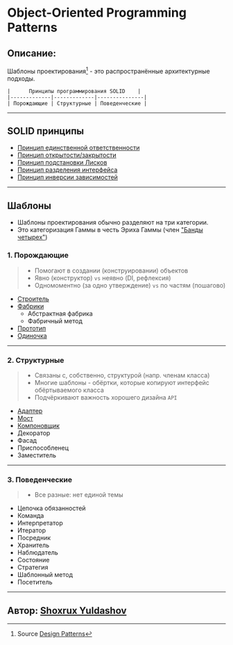 # Object-Oriented Programming Patterns

## Описание:

Шаблоны проектирования[^1] - это распространённые архитектурные подходы.

```text
|      Принципы программирования SOLID    |
|-------------|-------------|---------------|
| Порождающие | Структурные | Поведенческие |
```

---

## SOLID принципы

- [Принцип единственной ответственности](src/solid/README.md#srp)
- [Принцип открытости/закрытости](src/solid/README.md#ocp)
- [Принцип подстановки Лисков](src/solid/README.md#lsp)
- [Принцип разделения интерфейса](src/solid/README.md#isp)
- [Принцип инверсии зависимостей](src/solid/README.md#dip)

---

## Шаблоны

- Шаблоны проектирования обычно разделяют на три категории.
- Это категоризация Гаммы в честь Эриха Гаммы (член ["Банды четырех"](https://ru.wikipedia.org/wiki/Design_Patterns))

### 1. Порождающие

> - Помогают в создании (конструировании) объектов
> - Явно (конструктор) `vs` неявно (DI, рефлексия)
> - Одномоментно (за одно утверждение) `vs` по частям (пошагово)

- [Строитель](src/creational/builder/README.md)
- [Фабрики](src/creational/factories/README.md)
    - Абстрактная фабрика
    - Фабричный метод
- [Прототип](src/creational/prototype/README.md)
- [Одиночка](src/creational/singleton/README.md)

---

### 2. Структурные

> - Связаны с, собственно, структурой (напр. членам класса)
> - Многие шаблоны - обёртки, которые копируют интерфейс обёртываемого класса
> - Подчёркивают важность хорошего дизайна `API`

- [Адаптер](src/structural/adapter/README.md)
- [Мост](src/structural/bridge/README.md)
- [Компоновщик](src/structural/composite/README.md)
- Декоратор
- Фасад
- Приспособленец
- Заместитель

---

### 3. Поведенческие

> - Все разные: нет единой темы

- Цепочка обязанностей
- Команда
- Интерпретатор
- Итератор
- Посредник
- Хранитель
- Наблюдатель
- Состояние
- Стратегия
- Шаблонный метод
- Посетитель

---

## Автор: [Shoxrux Yuldashov](https://github.com/shyuldashov)

[^1]: Source [Design Patterns](https://www.oodesign.com/)
